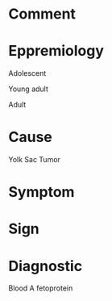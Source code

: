 # Comment

# Eppremiology

Adolescent

Young adult

Adult

# Cause

Yolk Sac Tumor

# Symptom

# Sign

# Diagnostic

Blood A fetoprotein
